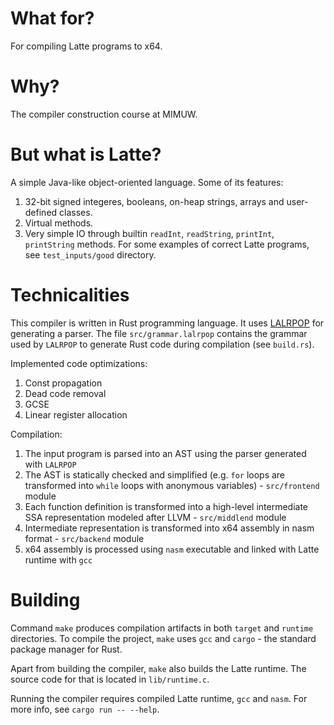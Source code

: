 # What for?
For compiling Latte programs to x64.

# Why?
The compiler construction course at MIMUW.

# But what is Latte?
A simple Java-like object-oriented language. Some of its features:
1. 32-bit signed integeres, booleans, on-heap strings, arrays and user-defined classes.
2. Virtual methods.
3. Very simple IO through builtin `readInt`, `readString`, `printInt`, `printString` methods.
For some examples of correct Latte programs, see `test_inputs/good` directory.

# Technicalities
This compiler is written in Rust programming language. It uses [LALRPOP](https://github.com/lalrpop/lalrpop) for generating a parser. The file `src/grammar.lalrpop` contains the grammar used by `LALRPOP` to generate Rust code during compilation (see `build.rs`).

Implemented code optimizations:
1. Const propagation
2. Dead code removal
3. GCSE
4. Linear register allocation

Compilation:
1. The input program is parsed into an AST using the parser generated with `LALRPOP`
2. The AST is statically checked and simplified (e.g. `for` loops are transformed into `while` loops with anonymous variables) - `src/frontend` module
3. Each function definition is transformed into a high-level intermediate SSA representation modeled after LLVM - `src/middlend` module
4. Intermediate representation is transformed into x64 assembly in nasm format - `src/backend` module
5. x64 assembly is processed using `nasm` executable and linked with Latte runtime with `gcc`

# Building
Command `make` produces compilation artifacts in both `target` and `runtime` directories. To compile the project, `make` uses `gcc` and `cargo` - the standard package manager for Rust.

Apart from building the compiler, `make` also builds the Latte runtime. The source code for that is located in `lib/runtime.c`.

Running the compiler requires compiled Latte runtime, `gcc` and `nasm`. For more info, see `cargo run -- --help`.
